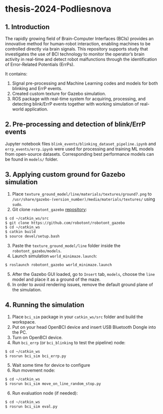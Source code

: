 # thesis-2024-Podliesnova
## 1. Introduction
The rapidly growing field of Brain-Computer Interfaces (BCIs) provides an innovative method for human-robot interaction, enabling machines to be controlled directly via brain signals. This repository supports study that investigates the use of BCI technology to monitor the operator’s brain activity in real-time and detect robot malfunctions through the identification of Error-Related Potentials (ErrPs).

It contains:
1. Signal pre-processing and Machine Learning codes and models for both blinking and ErrP events.
2. Created custom texture for Gazebo simulation.
3. ROS package with real-time system for acquiring, processing, and detecting blink/ErrP events together with working simulation of real-world application.

## 2. Pre-processing and detection of blink/ErrP events
Jupyter notebook files `blink_events/blinking_dataset_pipeline.ipynb` and `errp_events/errp.ipynb` were used for processing and training ML models from open-source datasets. Corresponding best performance models can be found in `models/` folder.
## 3. Applying custom ground for Gazebo simulation
1. Place `texture_ground_model/line/materials/textures/ground7.png` to `/usr/share/gazebo-(version_number)/media/materials/textures/` using `sudo`.
2. Git clone `robotont_gazebo` [repository](https://github.com/robotont/robotont_gazebo):
```bash
$ cd ~/catkin_ws/src
$ git clone https://github.com/robotont/robotont_gazebo
$ cd ~/catkin_ws
$ catkin build
$ source devel/setup.bash
```
3. Paste the `texture_ground_model/line` folder inside the `robotont_gazebo/models`.
4. Launch simulation `world_minimaze.launch`:
```bash
$ roslaunch robotont_gazebo world_minimaze.launch
```
5. After the Gazebo GUI loaded, go to `Insert` tab, `models`, choose the `line` model and place it as a ground of the maze.
6. In order to avoid rendering issues, remove the default ground plane of the simulation.
## 4. Running the simulation
1. Place `bci_sim` package in your `catkin_ws/src` folder and build the workspace.
2. Put on your head OpenBCI device and insert USB Bluetooth Dongle into the PC.
3. Turn on OpenBCI device.
4. Run `bci_errp` (or `bci_blinking` to test the pipeline) node:
```bash
$ cd ~/catkin_ws
$ rosrun bci_sim bci_errp.py
```
5. Wait some time for device to configure
6. Run movement node:
```bash
$ cd ~/catkin_ws
$ rosrun bci_sim move_on_line_random_stop.py
```
6. Run evaluation node (if needed):
```bash
$ cd ~/catkin_ws
$ rosrun bci_sim eval.py
```
